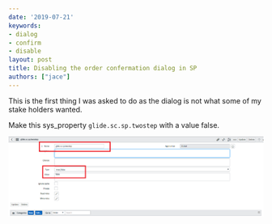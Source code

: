 ```yaml
---
date: '2019-07-21'
keywords:
- dialog
- confirm
- disable
layout: post
title: Disabling the order confermation dialog in SP
authors: ["jace"]
---
```


This is the first thing I was asked to do as the dialog is not what some
of my stake holders wanted.

Make this sys\_property `glide.sc.sp.twostep` with a value false.

![2019-07-21-disabling-order-confirmation.png](./2019-07-21-disabling-order-confirmation.png)
